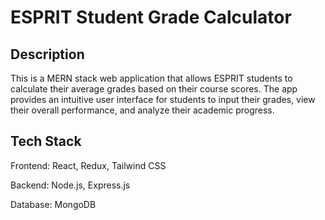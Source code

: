 # ESPRIT Student Grade Calculator

## Description

This is a MERN stack web application that allows ESPRIT students to calculate their average grades based on their course scores. The app provides an intuitive user interface for students to input their grades, view their overall performance, and analyze their academic progress.

## Tech Stack

  Frontend: React, Redux, Tailwind CSS
  
  Backend: Node.js, Express.js
  
  Database: MongoDB
